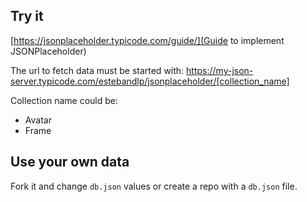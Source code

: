 ## Try it
[https://jsonplaceholder.typicode.com/guide/](Guide to implement JSONPlaceholder)

The url to fetch data must be started with: https://my-json-server.typicode.com/estebandlp/jsonplaceholder/[collection_name]

Collection name could be:
* Avatar
* Frame

## Use your own data
Fork it and change `db.json` values or create a repo with a `db.json` file.
